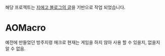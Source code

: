 해당 프로젝트는 [지에고 블로그의 글](https://yc0345.tistory.com/221?category=154281)을 기반으로 작업 되었습니다.

# AOMacro
예전에 만들었던 방주지령 매크로
현재는 게임을 하지 않아 사용 할 수 있을지, 없을지 알 수 없음.
